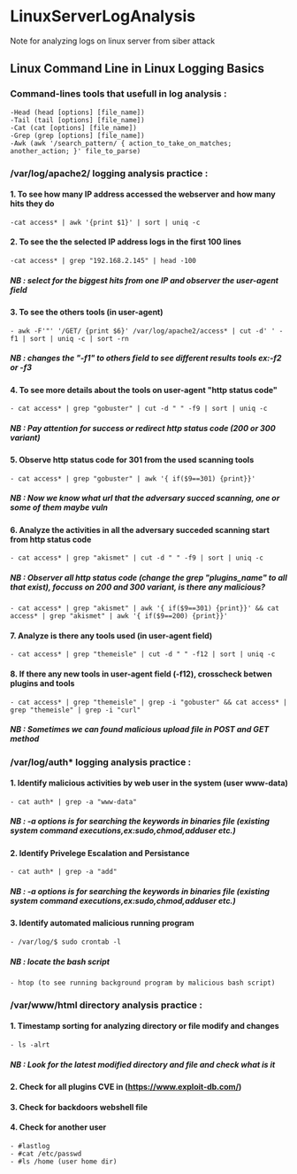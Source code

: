 # LinuxServerLogAnalysis
Note for analyzing logs on linux server from siber attack

## Linux Command Line in Linux Logging Basics
### Command-lines tools that usefull in log analysis :
    -Head (head [options] [file_name])
    -Tail (tail [options] [file_name])
    -Cat (cat [options] [file_name])
    -Grep (grep [options] [file_name])
    -Awk (awk '/search_pattern/ { action_to_take_on_matches; another_action; }' file_to_parse)
### /var/log/apache2/ logging analysis practice :
#### 1. To see how many IP address accessed the webserver and how many hits they do
    -cat access* | awk '{print $1}' | sort | uniq -c
#### 2. To see the the selected IP address logs in the first 100 lines
    -cat access* | grep "192.168.2.145" | head -100
##### NB : select for the biggest hits from one IP and observer the user-agent field
#### 3. To see the others tools (in user-agent)
    - awk -F'"' '/GET/ {print $6}' /var/log/apache2/access* | cut -d' ' -f1 | sort | uniq -c | sort -rn
##### NB : changes the "-f1" to others field to see different results tools ex:-f2 or -f3
#### 4. To see more details about the tools on user-agent "http status code"
    - cat access* | grep "gobuster" | cut -d " " -f9 | sort | uniq -c
##### NB : Pay attention for success or redirect http status code (200 or 300 variant)
#### 5. Observe http status code for 301 from the used scanning tools
    - cat access* | grep "gobuster" | awk '{ if($9==301) {print}}'
##### NB : Now we know what url that the adversary succed scanning, one or some of them maybe vuln
#### 6. Analyze the activities in all the adversary succeded scanning start from http status code    
    - cat access* | grep "akismet" | cut -d " " -f9 | sort | uniq -c
##### NB : Observer all http status code (change the grep "plugins_name" to all that exist), foccuss on 200 and 300 variant, is there any malicious?
    - cat access* | grep "akismet" | awk '{ if($9==301) {print}}' && cat access* | grep "akismet" | awk '{ if($9==200) {print}}'
#### 7. Analyze is there any tools used (in user-agent field)    
    - cat access* | grep "themeisle" | cut -d " " -f12 | sort | uniq -c
#### 8. If there any new tools in user-agent field (-f12), crosscheck betwen plugins and tools    
    - cat access* | grep "themeisle" | grep -i "gobuster" && cat access* | grep "themeisle" | grep -i "curl"
##### NB : Sometimes we can found malicious upload file in POST and GET method

### /var/log/auth* logging analysis practice :
#### 1. Identify malicious activities by web user in the system (user www-data)
    - cat auth* | grep -a "www-data"
##### NB : -a options is for searching the keywords in binaries file (existing system command executions,ex:sudo,chmod,adduser etc.)
#### 2. Identify Privelege Escalation and Persistance
    - cat auth* | grep -a "add"
##### NB : -a options is for searching the keywords in binaries file (existing system command executions,ex:sudo,chmod,adduser etc.)
#### 3. Identify automated malicious running program
    - /var/log/$ sudo crontab -l
##### NB : locate the bash script
    - htop (to see running background program by malicious bash script)
    
### /var/www/html directory analysis practice :
#### 1. Timestamp sorting for analyzing directory or file modify and changes
    - ls -alrt
##### NB : Look for the latest modified directory and file and check what is it
#### 2. Check for all plugins CVE in (https://www.exploit-db.com/)
#### 3. Check for backdoors webshell file
#### 4. Check for another user 
    - #lastlog
    - #cat /etc/passwd
    - #ls /home (user home dir)










